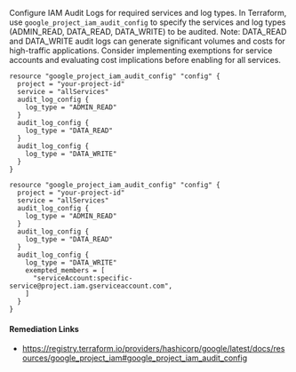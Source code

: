
Configure IAM Audit Logs for required services and log types. In Terraform, use `google_project_iam_audit_config` to specify the services and log types (ADMIN_READ, DATA_READ, DATA_WRITE) to be audited.
Note: DATA_READ and DATA_WRITE audit logs can generate significant volumes and costs for high-traffic applications.
Consider implementing exemptions for service accounts and evaluating cost implications before enabling for all services.


```hcl
resource "google_project_iam_audit_config" "config" {
  project = "your-project-id"
  service = "allServices"
  audit_log_config {
    log_type = "ADMIN_READ"
  }
  audit_log_config {
    log_type = "DATA_READ"
  }
  audit_log_config {
    log_type = "DATA_WRITE"
  }
}
```
```hcl
resource "google_project_iam_audit_config" "config" {
  project = "your-project-id"
  service = "allServices"
  audit_log_config {
    log_type = "ADMIN_READ"
  }
  audit_log_config {
    log_type = "DATA_READ"
  }
  audit_log_config {
    log_type = "DATA_WRITE"
    exempted_members = [
      "serviceAccount:specific-service@project.iam.gserviceaccount.com",
    ]
  }
}
```

#### Remediation Links
 - https://registry.terraform.io/providers/hashicorp/google/latest/docs/resources/google_project_iam#google_project_iam_audit_config

